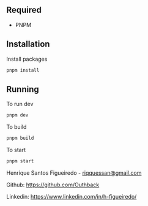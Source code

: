 ## Required
* PNPM

## Installation

Install packages
```bash
pnpm install
```

## Running

To run dev
```bash
pnpm dev
```

To build
```bash
pnpm build
```

To start
```bash
pnpm start
```
Henrique Santos Figueiredo - riqquessan@gmail.com

Github: https://github.com/Outhback

Linkedin: https://www.linkedin.com/in/h-figueiredo/
